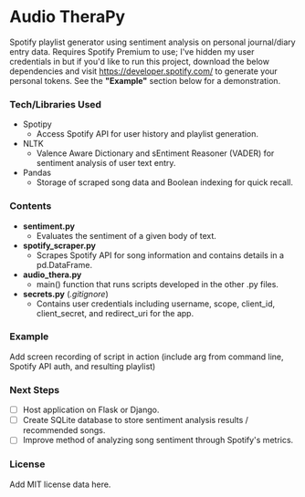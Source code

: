 # Audio TheraPy
Spotify playlist generator using sentiment analysis on personal journal/diary entry data.
Requires Spotify Premium to use; I've hidden my user credentials in but if you'd like to run this project, download the below dependencies and visit https://developer.spotify.com/ to generate your personal tokens. See the <b>"Example"</b> section below for a demonstration.

### Tech/Libraries Used
* Spotipy
  * Access Spotify API for user history and playlist generation.
* NLTK
  * Valence Aware Dictionary and sEntiment Reasoner (VADER) for sentiment analysis of user text entry.
* Pandas
  * Storage of scraped song data and Boolean indexing for quick recall.
 
### Contents
* <b>sentiment.py</b>
  * Evaluates the sentiment of a given body of text.
* <b>spotify_scraper.py</b>
  * Scrapes Spotify API for song information and contains details in a pd.DataFrame.
* <b>audio_thera.py</b>
  * main() function that runs scripts developed in the other .py files.
* <b>secrets.py</b> (<i>.gitignore</i>)
  * Contains user credentials including username, scope, client_id, client_secret, and redirect_uri for the app.

### Example
Add screen recording of script in action (include arg from command line, Spotify API auth, and resulting playlist)

### Next Steps
- [ ] Host application on Flask or Django.
- [ ] Create SQLite database to store sentiment analysis results / recommended songs.
- [ ] Improve method of analyzing song sentiment through Spotify's metrics.

### License
Add MIT license data here.
